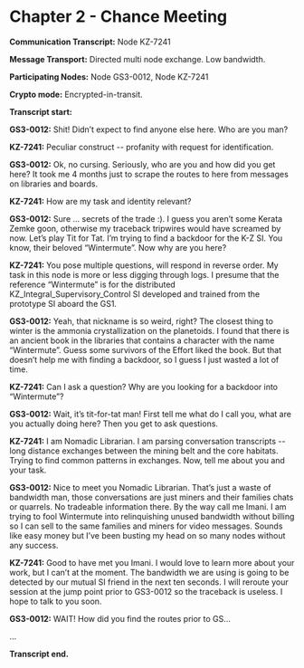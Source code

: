 # Chapter 2 - Chance Meeting

**Communication Transcript:** Node KZ-7241

**Message Transport:** Directed multi node exchange. Low bandwidth.

**Participating Nodes:** Node GS3-0012, Node KZ-7241

**Crypto mode:** Encrypted-in-transit.

**Transcript start:**

**GS3-0012:** Shit! Didn’t expect to find anyone else here. Who are you man?

**KZ-7241:** Peculiar construct -- profanity with request for identification.

**GS3-0012:** Ok, no cursing. Seriously, who are you and how did you get here? It took me 4 months just to scrape the routes to here from messages on libraries and boards.

**KZ-7241:** How are my task and identity relevant?

**GS3-0012:** Sure … secrets of the trade :). I guess you aren’t some Kerata Zemke goon, otherwise my traceback tripwires would have screamed by now. Let’s play Tit for Tat. I’m trying to find a backdoor for the K-Z SI. You know, their beloved “Wintermute”. Now why are you here?

**KZ-7241:** You pose multiple questions, will respond in reverse order. My task in this node is more or less digging through logs. I presume that the reference “Wintermute” is for the distributed KZ_Integral_Supervisory_Control SI developed and trained from the prototype SI aboard the GS1.

**GS3-0012:** Yeah, that nickname is so weird, right? The closest thing to winter is the ammonia crystallization on the planetoids. I found that there is an ancient book in the libraries that contains a character with the name “Wintermute”. Guess some survivors of the Effort liked the book. But that doesn’t help me with finding a backdoor, so I guess I just wasted a lot of time.

**KZ-7241:** Can I ask a question? Why are you looking for a backdoor into “Wintermute”?

**GS3-0012:** Wait, it’s tit-for-tat man! First tell me what do I call you, what are you actually doing here? Then you get to ask questions.

**KZ-7241:** I am Nomadic Librarian. I am parsing conversation transcripts -- long distance exchanges between the mining belt and the core habitats. Trying to find common patterns in exchanges. Now, tell me about you and your task.

**GS3-0012:** Nice to meet you Nomadic Librarian. That’s just a waste of bandwidth man, those conversations are just miners and their families chats or quarrels. No tradeable information there. By the way call me Imani. I am trying to fool Wintermute into relinquishing unused bandwidth without billing so I can sell to the same families and miners for video messages. Sounds like easy money but I’ve been busting my head on so many nodes without any success.

**KZ-7241:** Good to have met you Imani. I would love to learn more about your work, but I can’t at the moment. The bandwidth we are using is going to be detected by our mutual SI friend in the next ten seconds. I will reroute your session at the jump point prior to GS3-0012 so the traceback is useless. I hope to talk to you soon.

**GS3-0012:** WAIT! How did you find the routes prior to GS…

…

**Transcript end.**
